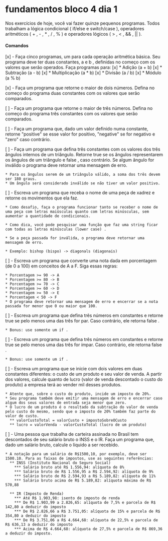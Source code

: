 # fundamentos bloco 4 dia 1

Nos exercícios de hoje, você vai fazer quinze pequenos programas. Todos trabalham a lógica
condicional ( if/else e switch/case ), operadores aritméticos ( + , - , * , / , % ) e operadores 
lógicos ( > , < , && , || ).

#### Comandos

  [x] - Faça cinco programas, um para cada operação aritmética básica. Seu programa deve ter duas 
      constantes, a e b , definidas no começo com os valores que serão operados. Faça programas para:
      [x]  * Adição (a + b)
      [x]  * Subtração (a - b)
      [x]  * Multiplicação (a * b)
      [x]  * Divisão (a / b)
      [x]  * Módulo (a % b)

  [x] - Faça um programa que retorne o maior de dois números. Defina no começo do programa duas 
      constantes com os valores que serão comparados.

  [ ] - Faça um programa que retorne o maior de três números. Defina no começo do programa três 
      constantes com os valores que serão comparados.

  [ ] - Faça um programa que, dado um valor definido numa constante, retorne "positive" se esse 
      valor for positivo, "negative" se for negativo e "zero" caso contrário.

  [ ] - Faça um programa que defina três constantes com os valores dos três ângulos internos de um 
  triângulo. Retorne true se os ângulos representarem os ângulos de um triângulo e false , caso 
  contrário. Se algum ângulo for inválido o programa deve retornar uma mensagem de erro.

    * Para os ângulos serem de um triângulo válido, a soma dos três devem ser 180 graus.
    * Um ângulo será considerado inválido se não tiver um valor positivo.

  [ ] - Escreva um programa que receba o nome de uma peça de xadrez e retorne os movimentos que ela faz.

    * Como desafio, faça o programa funcionar tanto se receber o nome de uma peça com letras maiúsculas quanto com letras minúsculas, sem aumentar a quantidade de condicionais.

    * Como dica, você pode pesquisar uma função que faz uma string ficar com todas as letras minúsculas (lower case) .

    * Se a peça passada for inválida, o programa deve retornar uma mensagem de erro.

    * Exemplo: bishop (bispo) -> diagonals (diagonais)

  [ ] - Escreva um programa que converte uma nota dada em porcentagem (de 0 a 100) em conceitos de 
  A a F. Siga essas regras:

    * Porcentagem >= 90 -> A
    * Porcentagem >= 80 -> B
    * Porcentagem >= 70 -> C
    * Porcentagem >= 60 -> D
    * Porcentagem >= 50 -> E
    * Porcentagem < 50 -> F
    * O programa deve retornar uma mensagem de erro e encerrar se a nota passada for menor que 0 ou maior que 100.

  [ ] - Escreva um programa que defina três números em constantes e retorne true se pelo menos uma 
  das três for par. Caso contrário, ele retorna false .

    * Bonus: use somente um if .

  [ ] - Escreva um programa que defina três números em constantes e retorne true se pelo menos uma 
  das três for ímpar. Caso contrário, ele retorna false .

    * Bonus: use somente um if .
  
  [ ] - Escreva um programa que se inicie com dois valores em duas constantes diferentes: o custo 
  de um produto e seu valor de venda. A partir dos valores, calcule quanto de lucro (valor de venda 
  descontado o custo do produto) a empresa terá ao vender mil desses produtos.

    * Atente que, sobre o custo do produto, incide um imposto de 20%.
    * Seu programa também deve emitir uma mensagem de erro e encerrar caso algum dos seus valores de entrada seja menor que zero.
    * O lucro de um produto é o resultado da subtração do valor de venda pelo custo do mesmo, sendo que o imposto de 20% também faz parte do valor de custo.
      ** valorCustoTotal = valorCusto + impostoSobreOCusto
      ** lucro = valorVenda - valorCustoTotal (lucro de um produto)

  [ ] - Uma pessoa que trabalha de carteira assinada no Brasil tem descontados de seu salário bruto 
  o INSS e o IR. Faça um programa que, dado um salário bruto, calcule o líquido a ser recebido.

    * A notação para um salário de R$1500,10, por exemplo, deve ser 1500.10. Para as faixas de impostos, use as seguintes referências:
      ** INSS (Instituto Nacional do Seguro Social)
        *** Salário bruto até R$ 1.556,94: alíquota de 8%
        *** Salário bruto de R$ 1.556,95 a R$ 2.594,92: alíquota de 9%
        *** Salário bruto de R$ 2.594,93 a R$ 5.189,82: alíquota de 11%
        *** Salário bruto acima de R$ 5.189,82: alíquota máxima de R$ 570,88
    
      ** IR (Imposto de Renda)
        *** Até R$ 1.903,98: isento de imposto de renda
        *** De R$ 1.903,99 a 2.826,65: alíquota de 7,5% e parcela de R$ 142,80 a deduzir do imposto
        *** De R$ 2.826,66 a R$ 3.751,05: alíquota de 15% e parcela de R$ 354,80 a deduzir do imposto
        *** De R$ 3.751,06 a R$ 4.664,68: alíquota de 22,5% e parcela de R$ 636,13 a deduzir do imposto
        *** Acima de R$ 4.664,68: alíquota de 27,5% e parcela de R$ 869,36 a deduzir do imposto.